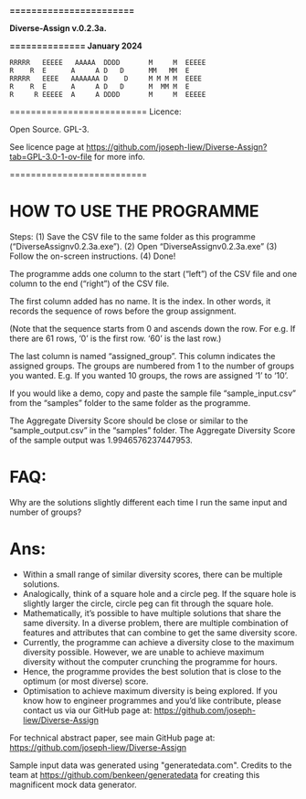 **=======================**

**Diverse-Assign v.0.2.3a.** 

**============== January 2024**
```
RRRRR   EEEEE   AAAAA  DDDD       M     M  EEEEE
R    R  E      A     A D   D      MM   MM  E
RRRRR   EEEE   AAAAAAA D    D     M M M M  EEEE
R    R  E      A     A D   D      M  MM M  E
R     R EEEEE  A     A DDDD       M     M  EEEEE
```
==========================
  Licence: 

Open Source. GPL-3. 

See licence page at https://github.com/joseph-liew/Diverse-Assign?tab=GPL-3.0-1-ov-file for more info. 

==========================

# HOW TO USE THE PROGRAMME
Steps:
(1)	Save the CSV file to the same folder as this programme (“DiverseAssignv0.2.3a.exe”).
(2)	Open “DiverseAssignv0.2.3a.exe”
(3)	Follow the on-screen instructions.
(4)	Done!

The programme adds one column to the start (“left”) of the CSV file and one column to the end (“right”) of the CSV file. 

The first column added has no name. It is the index. In other words, it records the sequence of rows before the group assignment. 

(Note that the sequence starts from 0 and ascends down the row. For e.g. If there are 61 rows, ‘0’ is the first row. ‘60’ is the last row.) 

The last column is named “assigned_group”. This column indicates the assigned groups. The groups are numbered from 1 to the number of groups you wanted. E.g. If you wanted 10 groups, the rows are assigned ‘1’ to ‘10’.

If you would like a demo, copy and paste the sample file “sample_input.csv” from the “samples” folder to the same folder as the programme. 

The Aggregate Diversity Score should be close or similar to the “sample_output.csv” in the “samples” folder. The Aggregate Diversity Score of the sample output was 1.9946576237447953.

FAQ: 
====

Why are the solutions slightly different each time I run the same input and number of groups?

Ans:
==== 
-	Within a small range of similar diversity scores, there can be multiple solutions. 
-	Analogically, think of a square hole and a circle peg. If the square hole is slightly larger the circle, circle peg can fit through the square hole. 
-	Mathematically, it’s possible to have multiple solutions that share the same diversity. In a diverse problem, there are multiple combination of features and attributes that can combine to get the same diversity score.
-	Currently, the programme can achieve a diversity close to the maximum diversity possible. However, we are unable to achieve maximum diversity without the computer crunching the programme for hours.
-	Hence, the programme provides the best solution that is close to the optimum (or most diverse) score.
-	Optimisation to achieve maximum diversity is being explored. If you know how to engineer programmes and you’d like contribute, please contact us via our GitHub page at: https://github.com/joseph-liew/Diverse-Assign

For technical abstract paper, see main GitHub page at: https://github.com/joseph-liew/Diverse-Assign

Sample input data was generated using "generatedata.com". Credits to the team at https://github.com/benkeen/generatedata for creating this magnificent mock data generator.
